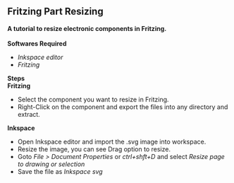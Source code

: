 ## Fritzing Part Resizing <br />
**A tutorial to resize electronic components in Fritzing.** <br /> <br />
**Softwares Required**<br /> 
- *Inkspace editor* <br />
- *Fritzing* <br />

**Steps**<br />
**Fritzing**
- Select the component you want to resize in Fritzing.<br /> 
- Right-Click on the component and export the files into any directory and extract.<br />

**Inkspace**<br />
- Open Inkspace editor and import the .svg image into workspace.<br />
- Resize the image, you can see Drag option to resize.<br />
- Goto *File > Document Properties* or *ctrl+shft+D* and select *Resize page to drawing or selection*<br />
- Save the file as *Inkspace svg*<br />
